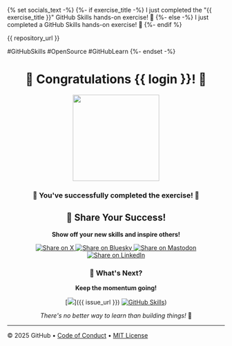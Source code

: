 {% set socials_text -%}
{%- if exercise_title -%}
I just completed the "{{ exercise_title }}" GitHub Skills hands-on exercise! 🎉
{%- else -%}
I just completed a GitHub Skills hands-on exercise! 🎉
{%- endif %}

{{ repository_url }}

#GitHubSkills #OpenSource #GitHubLearn
{%- endset -%}

<div align="center">

# 🎉 Congratulations {{ login }}! 🎉

<img src="https://octodex.github.com/images/welcometocat.png" height="200px" />

### 🌟 You've successfully completed the exercise! 🌟

## 🚀 Share Your Success!

**Show off your new skills and inspire others!**

<a href="https://twitter.com/intent/tweet?text={{ socials_text | urlencode }}" target="_blank" rel="noopener noreferrer">
  <img src="https://img.shields.io/badge/Share%20on%20X-1da1f2?style=for-the-badge&logo=x&logoColor=white" alt="Share on X" />
</a>
<a href="https://bsky.app/intent/compose?text={{ socials_text | urlencode }}" target="_blank" rel="noopener noreferrer">
  <img src="https://img.shields.io/badge/Share%20on%20Bluesky-0085ff?style=for-the-badge&logo=bluesky&logoColor=white" alt="Share on Bluesky" />
</a>
<a href="https://mastodon.social/share?text={{ socials_text | urlencode }}" target="_blank" rel="noopener noreferrer">
  <img src="https://img.shields.io/badge/Share%20on%20Mastodon-6364ff?style=for-the-badge&logo=mastodon&logoColor=white" alt="Share on Mastodon" />
</a>
<a href="https://www.linkedin.com/feed/?shareActive=true&text={{ socials_text | urlencode }}" target="_blank" rel="noopener noreferrer">
  <img src="https://img.shields.io/badge/Share%20on%20LinkedIn-0077b5?style=for-the-badge&logo=linkedin&logoColor=white" alt="Share on LinkedIn" />
</a>

### 🎯 What's Next?

**Keep the momentum going!**

[![](https://img.shields.io/badge/Return%20to%20Exercise-%E2%86%92-1f883d?style=for-the-badge&logo=github&labelColor=197935)]({{ issue_url }})
[![GitHub Skills](https://img.shields.io/badge/Explore%20GitHub%20Skills-000000?style=for-the-badge&logo=github&logoColor=white)](https://learn.github.com/skills))

*There's no better way to learn than building things!* 🚀

</div>

---

&copy; 2025 GitHub &bull; [Code of Conduct](https://www.contributor-covenant.org/version/2/1/code_of_conduct/code_of_conduct.md) &bull; [MIT License](https://gh.io/mit)
